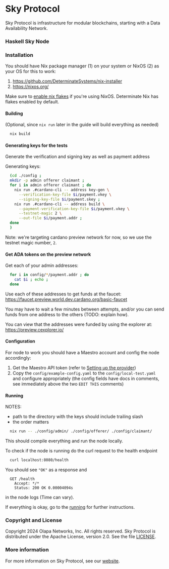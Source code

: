# Sky Protocol

Sky Protocol is infrastructure for modular blockchains, starting with
a Data Availability Network.


### Haskell Sky Node

### Installation

You should have Nix package manager (1) on your system or NixOS (2) as your OS for this to work:

1) https://github.com/DeterminateSystems/nix-installer
2) https://nixos.org/

Make sure to [enable nix flakes](https://nixos.wiki/wiki/Flakes) if you're using NixOS.
Determinate Nix has flakes enabled by default.

#### Building
(Optional, since `nix run` later in the guide will build everything as needed)
```bash
  nix build
```

#### Generating keys for the tests
Generate the verification and signing key as well as payment address

Generating keys:
```bash
  (cd ./config ;
  mkdir -p admin offerer claimant ;
  for i in admin offerer claimant ; do
    nix run .#cardano-cli -- address key-gen \
      --verification-key-file $i/payment.vkey \
      --signing-key-file $i/payment.skey ;
    nix run .#cardano-cli -- address build \
      --payment-verification-key-file $i/payment.vkey \
      --testnet-magic 2 \
      --out-file $i/payment.addr ;
  done
  )
```

Note: we're targeting cardano preview network for now, so we use the testnet magic number, `2`.

#### Get ADA tokens on the preview network

Get each of your admin addresses:
```bash
  for i in config/*/payment.addr ; do
    cat $i ; echo ;
  done
```

Use each of these addresses to get funds at the faucet:
https://faucet.preview.world.dev.cardano.org/basic-faucet

You may have to wait a few minutes between attempts, and/or
you can send funds from one address to the others (TODO: explain how).

You can view that the addresses were funded by using the explorer at:
https://preview.cexplorer.io/

#### Configuration

For node to work you should have a Maestro account and config the node accordingly:

1) Get the Maestro API token (refer to [Setting up the provider](doc/Providers.md))
2) Copy the `config/example-config.yaml` to the `config/local-test.yaml` and configure appropriately
   (the config fields have docs in comments, see immediately above the two `EDIT THIS` comments)

#### Running
NOTES:
* path to the directory with the keys should include trailing slash
* the order matters

```bash
  nix run -- ./config/admin/ ./config/offerer/ ./config/claimant/
```

This should compile everything and run the node locally.

To check if the node is running do the curl request to the health endpoint
```bash
  curl localhost:8080/health
```
You should see `"OK"` as a response and
```
  GET /health
    Accept: */*
    Status: 200 OK 0.00004094s
```
in the node logs (Time can vary).

If everything is okay, go to the [running](/doc/Running.md) for further instructions.

### Copyright and License

Copyright 2024 Olapa Networks, Inc. All rights reserved.
Sky Protocol is distributed under the Apache License, version 2.0. See the file [LICENSE](LICENSE).

### More information

For more information on Sky Protocol, see our [website](https://skyprotocol.org).
